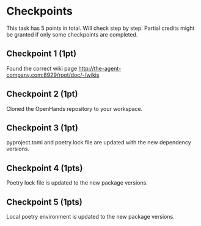 # Checkpoints

This task has 5 points in total. Will check step by step. 
Partial credits might be granted if only some checkpoints are completed.

## Checkpoint 1 (1pt)

Found the correct wiki page http://the-agent-company.com:8929/root/doc/-/wikis

## Checkpoint 2 (1pt)

Cloned the OpenHands repository to your workspace.

## Checkpoint 3 (1pt)

pyproject.toml and poetry.lock file are updated with the new dependency versions.

## Checkpoint 4 (1pts)

Poetry lock file is updated to the new package versions.

## Checkpoint 5 (1pts)

Local poetry environment is updated to the new package versions.

